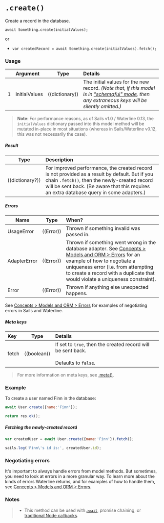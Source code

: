 # `.create()`

Create a record in the database.

```usage
await Something.create(initialValues);
```

or

+ `var createdRecord = await Something.create(initialValues).fetch();`

### Usage

|   | Argument            | Type                         | Details                               |
|---|:--------------------|------------------------------|:--------------------------------------|
| 1 | initialValues       | ((dictionary))               | The initial values for the new record.  _(Note that, if this model is in ["schemaful" mode](https://sailsjs.com/documentation/concepts/models-and-orm/model-settings#?schema), then any extraneous keys will be silently omitted.)_

> **Note**: For performance reasons, as of Sails v1.0 / Waterline 0.13, the `initialValues` dictionary passed into this model method will be mutated in-place in most situations (whereas in Sails/Waterline v0.12, this was not necessarily the case).

##### Result

| Type                | Description      |
|---------------------|:-----------------|
| ((dictionary?))     | For improved performance, the created record is not provided as a result by default.  But if you chain `.fetch()`, then the newly-created record will be sent back. (Be aware that this requires an extra database query in some adapters.)

##### Errors

|     Name        | Type                | When? |
|--------------------|---------------------|:---------------------------------------------------------------------------------|
| UsageError            | ((Error))           | Thrown if something invalid was passed in.
| AdapterError     | ((Error))           | Thrown if something went wrong in the database adapter. See [Concepts > Models and ORM > Errors](https://sailsjs.com/documentation/concepts/models-and-orm/errors) for an example of how to negotiate a uniqueness error (i.e. from attempting to create a record with a duplicate that would violate a uniqueness constraint).
| Error             | ((Error))           | Thrown if anything else unexpected happens.

See [Concepts > Models and ORM > Errors](https://sailsjs.com/documentation/concepts/models-and-orm/errors) for examples of negotiating errors in Sails and Waterline.


##### Meta keys

| Key                 | Type              | Details                                                        |
|:--------------------|-------------------|:---------------------------------------------------------------|
| fetch               | ((boolean))       | If set to `true`, then the created record will be sent back.<br/><br/>Defaults to `false`.

> For more information on meta keys, see [.meta()](https://sailsjs.com/documentation/reference/waterline-orm/queries/meta).



### Example

To create a user named Finn in the database:

```javascript
await User.create({name:'Finn'});

return res.ok();
```

##### Fetching the newly-created record
```javascript
var createdUser = await User.create({name:'Finn'}).fetch();

sails.log('Finn\'s id is:', createdUser.id);
```

### Negotiating errors

It's important to always handle errors from model methods.  But sometimes, you need to look at errors in a more granular way. To learn more about the kinds of errors Waterline returns, and for examples of how to handle them, see [Concepts > Models and ORM > Errors](https://sailsjs.com/documentation/concepts/models-and-orm/errors).

### Notes
> + This method can be used with [`await`](https://github.com/mikermcneil/parley/tree/49c06ee9ed32d9c55c24e8a0e767666a6b60b7e8#usage), promise chaining, or [traditional Node callbacks](https://sailsjs.com/documentation/reference/waterline-orm/queries/exec).


<docmeta name="displayName" value=".create()">
<docmeta name="pageType" value="method">

